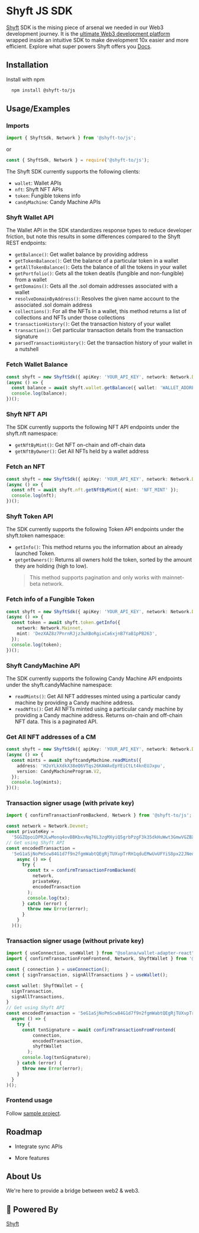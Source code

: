 # Shyft JS SDK

[Shyft](https://shyft.to) SDK is the mising piece of arsenal we needed in our Web3 development journey. It is the [ultimate Web3 development platform](https://shyft.to) wrapped inside an intuitive SDK to make development 10x easier and more efficient. Explore what super powers Shyft offers you [Docs](https://docs.shyft.to).

## Installation

Install with npm

```bash
  npm install @shyft-to/js
```

## Usage/Examples

### Imports

```typescript
import { ShyftSdk, Network } from '@shyft-to/js';
```

or

```javascript
const { ShyftSdk, Network } = require('@shyft-to/js');
```

The Shyft SDK currently supports the following clients:

- `wallet`: Wallet APIs
- `nft`: Shyft NFT APIs
- `token`: Fungible tokens info
- `candyMachine`: Candy Machine APIs

### Shyft Wallet API

The Wallet API in the SDK standardizes response types to reduce developer friction, but note this results in some differences compared to the Shyft REST endpoints:

- `getBalance()`: Get wallet balance by providing address
- `getTokenBalance()`: Get the balance of a particular token in a wallet
- `getAllTokenBalance()`: Gets the balance of all the tokens in your wallet
- `getPortfolio()`: Gets all the token deatils (fungible and non-fungible) from a wallet
- `getDomains()`: Gets all the .sol domain addresses associated with a wallet
- `resolveDomainByAddress()`: Resolves the given name account to the associated .sol domain address
- `collections()`: For all the NFTs in a wallet, this method returns a list of collections and NFTs under those collections
- `transactionHistory()`: Get the transaction history of your wallet
- `transaction()`: Get particular transaction details from the transaction signature
- `parsedTransactionHistory()`: Get the transaction history of your wallet in a nutshell

### Fetch Wallet Balance

```typescript
const shyft = new ShyftSdk({ apiKey: 'YOUR_API_KEY', network: Network.Devnet });
(async () => {
  const balance = await shyft.wallet.getBalance({ wallet: 'WALLET_ADDRESS' });
  console.log(balance);
})();
```

### Shyft NFT API

The SDK currently supports the following NFT API endpoints under the shyft.nft namespace:

- `getNftByMint()`: Get NFT on-chain and off-chain data
- `getNftByOwner()`: Get All NFTs held by a wallet address

### Fetch an NFT

```typescript
const shyft = new ShyftSdk({ apiKey: 'YOUR_API_KEY', network: Network.Devnet });
(async () => {
  const nft = await shyft.nft.getNftByMint({ mint: 'NFT_MINT' });
  console.log(nft);
})();
```

### Shyft Token API

The SDK currently supports the following Token API endpoints under the shyft.token namespace:

- `getInfo()`: This method returns you the information about an already launched Token.
- `getgetOwners()`: Returns all owners hold the token, sorted by the amount they are holding (high to low).
  > This method supports pagination and only works with mainnet-beta network.

### Fetch info of a Fungible Token

```typescript
const shyft = new ShyftSdk({ apiKey: 'YOUR_API_KEY', network: Network.Devnet });
(async () => {
  const token = await shyft.token.getInfo({
    network: Network.Mainnet,
    mint: 'DezXAZ8z7PnrnRJjz3wXBoRgixCa6xjnB7YaB1pPB263',
  });
  console.log(token);
})();
```

### Shyft CandyMachine API

The SDK currently supports the following Candy Machine API endpoints under the shyft.candyMachine namespace:

- `readMints()`: Get All NFT addresses minted using a particular candy machine by providing a Candy machine address.
- `readNfts()`: Get All NFTs minted using a particular candy machine by providing a Candy machine address. Returns on-chain and off-chain NFT data. This is a paginated API.

### Get All NFT addresses of a CM

```typescript
const shyft = new ShyftSdk({ apiKey: 'YOUR_API_KEY', network: Network.Devnet });
(async () => {
  const mints = await shyftcandyMachine.readMints({
    address: 'H2oYLkXdkX38eQ6VTqs26KAWAvEpYEiCtLt4knEUJxpu',
    version: CandyMachineProgram.V2,
  });
  console.log(mints);
})();
```

### Transaction signer usage (with private key)

```typescript
import { confirmTransactionFromBackend, Network } from '@shyft-to/js';

const network = Network.Devnet;
const privateKey =
  '5GGZQpoiDPRJLwMonq4ovBBKbxvNq76L3zgMXyiQ5grbPzgF3k35dkHuWwt3GmwVGZBXywXteJcJ53Emsda92D5v';
// Get using Shyft API
const encodedTransaction =
  '5eG1aSjNoPmScw84G1d7f9n2fgmWabtQEgRjTUXvpTrRH1qduEMwUvUFYiS8px22JNedkWFTUWj9PrRyq1MyessunKC8Mjyq3hH5WZkM15D3gsooH8hsFegyYRBmccLBTEnPph6fExEySkJwsfH6oGC62VmDDCpWyPHZLYv52e4qtUb1TBE6SgXE6FX3TFqrX5HApSkb9ZaCSz21FyyEbXtrmMxBQE1CR7BTyadWL1Vy9SLfo9tnsVpHHDHthFRr'(
    async () => {
      try {
        const tx = confirmTransactionFromBackend(
          network,
          privateKey,
          encodedTransaction
        );
        console.log(tx);
      } catch (error) {
        throw new Error(error);
      }
    }
  )();
```

### Transaction signer usage (without private key)

```typescript
import { useConnection, useWallet } from "@solana/wallet-adapter-react";
import { confirmTransactionFromFrontend, Network, ShyftWallet } from '@shyft-to/js';

const { connection } = useConnection();
const { signTransaction, signAllTransactions } = useWallet();

const wallet: ShyftWallet = {
  signTransaction,
  signAllTransactions,
}
// Get using Shyft API
const encodedTransaction = '5eG1aSjNoPmScw84G1d7f9n2fgmWabtQEgRjTUXvpTrRH1qduEMwUvUFYiS8px22JNedkWFTUWj9PrRyq1MyessunKC8Mjyq3hH5WZkM15D3gsooH8hsFegyYRBmccLBTEnPph6fExEySkJwsfH6oGC62VmDDCpWyPHZLYv52e4qtUb1TBE6SgXE6FX3TFqrX5HApSkb9ZaCSz21FyyEbXtrmMxBQE1CR7BTyadWL1Vy9SLfo9tnsVpHHDHthFRr';
  async () => {
    try {
      const txnSignature = await confirmTransactionFromFrontend(
          connection,
          encodedTransaction,
          shyftWallet
        );
      console.log(txnSignature);
    } catch (error) {
      throw new Error(error);
    }
  }
)();
```

### Frontend usage

Follow [sample project](https://github.com/Shyft-to/community-projects/tree/main/shyft-signer-frontend).

## Roadmap

- Integrate sync APIs

- More features

## About Us

We're here to provide a bridge between web2 & web3.

## 🚀 Powered By

[Shyft](https://shyft.to)
